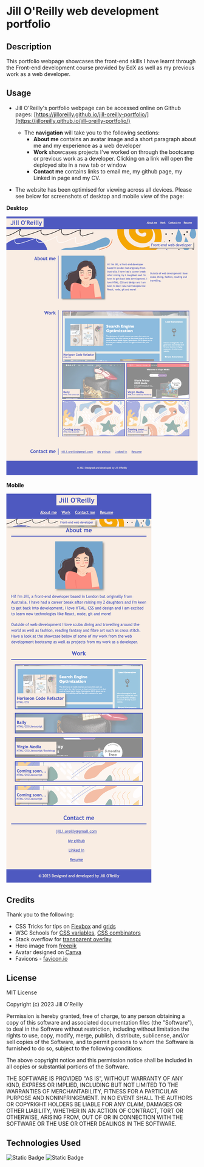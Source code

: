 # Jill O'Reilly web development portfolio

## Description

This portfolio webpage showcases the front-end skills I have learnt through the Front-end development course provided by EdX as well as my previous work as a web developer.


## Usage

- Jill O'Reilly's portfolio webpage can be accessed online on Github pages: [https://jilloreilly.github.io/jill-oreilly-portfolio/](https://jilloreilly.github.io/jill-oreilly-portfolio/)
    - The __navigation__ will take you to the following sections:
        - **About me** contains an avatar image and a short paragraph about me and my experience as a web developer
        - **Work** showcases projects I've worked on through the bootcamp or previous work as a developer. Clicking on a link will open the deployed site in a new tab or window
        - **Contact me** contains links to email me, my github page, my Linked in page and my CV.

- The website has been optimised for viewing across all devices. Please see below for screenshots of desktop and mobile view of the page: 

**Desktop**

![Jill O'Reilly's portfolio webpage includes a navigation bar, a header image, "About me" section, "Work" section with text, images and links to deployed websites, a "Contact me" section with multiple ways to get in touch.](assets/images/screenshot-desktop.png)

**Mobile**

![Jill O'Reilly's portfolio webpage includes a navigation bar, a header image, "About me" section, "Work" section with text, images and links to deployed websites, a "Contact me" section with multiple ways to get in touch.](assets/images/screenshot-mobile.png)


## Credits

Thank you to the following: 

- CSS Tricks for tips on [Flexbox](https://css-tricks.com/snippets/css/a-guide-to-flexbox/) and [grids](https://css-tricks.com/snippets/css/complete-guide-grid/)
- W3C Schools for [CSS variables](https://www.w3schools.com/css/css3_variables.asp), [CSS combinators](https://www.w3schools.com/css/css_combinators.asp)
- Stack overflow for [transparent overlay](https://stackoverflow.com/questions/17859993/basic-css-how-to-overlay-a-div-with-semi-transparent-div-on-top)
- Hero image from [freepik](https://www.freepik.com/free-vector/hand-drawn-abstract-organic-shapes-background_6674913.htm#from_view=detail_alsolike#position=10)
- Avatar designed on [Canva](https://www.canva.com/)
- Favicons - [favicon.io](https://favicon.io/favicon-converter/)

## License

MIT License

Copyright (c) 2023 Jill O'Reilly

Permission is hereby granted, free of charge, to any person obtaining a copy
of this software and associated documentation files (the "Software"), to deal
in the Software without restriction, including without limitation the rights
to use, copy, modify, merge, publish, distribute, sublicense, and/or sell
copies of the Software, and to permit persons to whom the Software is
furnished to do so, subject to the following conditions:

The above copyright notice and this permission notice shall be included in all
copies or substantial portions of the Software.

THE SOFTWARE IS PROVIDED "AS IS", WITHOUT WARRANTY OF ANY KIND, EXPRESS OR
IMPLIED, INCLUDING BUT NOT LIMITED TO THE WARRANTIES OF MERCHANTABILITY,
FITNESS FOR A PARTICULAR PURPOSE AND NONINFRINGEMENT. IN NO EVENT SHALL THE
AUTHORS OR COPYRIGHT HOLDERS BE LIABLE FOR ANY CLAIM, DAMAGES OR OTHER
LIABILITY, WHETHER IN AN ACTION OF CONTRACT, TORT OR OTHERWISE, ARISING FROM,
OUT OF OR IN CONNECTION WITH THE SOFTWARE OR THE USE OR OTHER DEALINGS IN THE
SOFTWARE.

## Technologies Used

![Static Badge](https://img.shields.io/badge/HTML5-orange)
![Static Badge](https://img.shields.io/badge/CSS3-blue)


